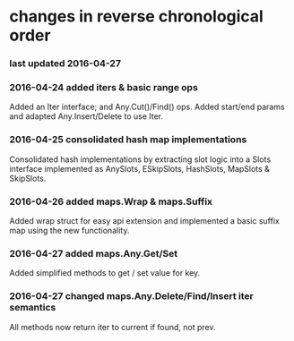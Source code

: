 # changes in reverse chronological order
### last updated 2016-04-27

### 2016-04-24 added iters & basic range ops
Added an Iter interface; and Any.Cut()/Find() ops. Added start/end params and adapted Any.Insert/Delete to use Iter.

### 2016-04-25 consolidated hash map implementations
Consolidated hash implementations by extracting slot logic into a Slots interface implemented as AnySlots, ESkipSlots, HashSlots, MapSlots & SkipSlots.

### 2016-04-26 added maps.Wrap & maps.Suffix
Added wrap struct for easy api extension and implemented a basic suffix map using the new functionality.

### 2016-04-27 added maps.Any.Get/Set
Added simplified methods to get / set value for key.

### 2016-04-27 changed maps.Any.Delete/Find/Insert iter semantics
All methods now return iter to current if found, not prev.